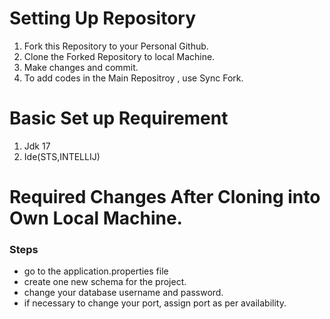 # Setting Up Repository
1. Fork this Repository to your Personal Github.
2. Clone the Forked Repository to local Machine.
3. Make changes and commit.
4. To add codes in the Main Repositroy , use Sync Fork.
# Basic Set up Requirement
1. Jdk 17
2. Ide(STS,INTELLIJ)
# Required Changes After Cloning into Own Local Machine.
<h3>Steps</h3> 
<ul>
  <li>go to the application.properties file</li>
  <li>create one new schema for the project.</li>
  <li>change your database username and password.</li>
  <li>if necessary to change your port, assign port as per availability.</li>
</ul>


